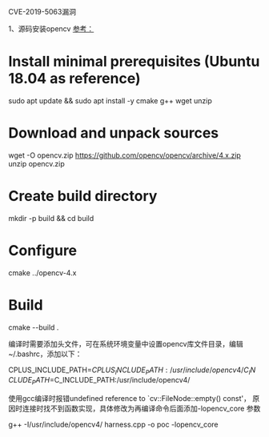 CVE-2019-5063漏洞



1、源码安装opencv
[参考：](https://docs.opencv.org/4.x/d7/d9f/tutorial_linux_install.html)

# Install minimal prerequisites (Ubuntu 18.04 as reference)
sudo apt update && sudo apt install -y cmake g++ wget unzip
 
# Download and unpack sources
wget -O opencv.zip https://github.com/opencv/opencv/archive/4.x.zip
unzip opencv.zip
 
# Create build directory
mkdir -p build && cd build
 
# Configure
cmake ../opencv-4.x
 
# Build
cmake --build .



编译时需要添加头文件，可在系统环境变量中设置opencv库文件目录，编辑~/.bashrc，添加以下：

CPLUS_INCLUDE_PATH=$CPLUS_INCLUDE_PATH:/usr/include/opencv4/
C_INCLUDE_PATH=$C_INCLUDE_PATH:/usr/include/opencv4/


使用gcc编译时报错undefined reference to `cv::FileNode::empty() const'， 原因时连接时找不到函数实现，具体修改为再编译命令后面添加-lopencv_core 参数

g++ -I/usr/include/opencv4/  harness.cpp -o poc -lopencv_core


